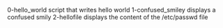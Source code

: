 0-hello_world script that writes hello world
1-confused_smiley displays a confused smily
2-hellofile displays the content of the /etc/passwd file
